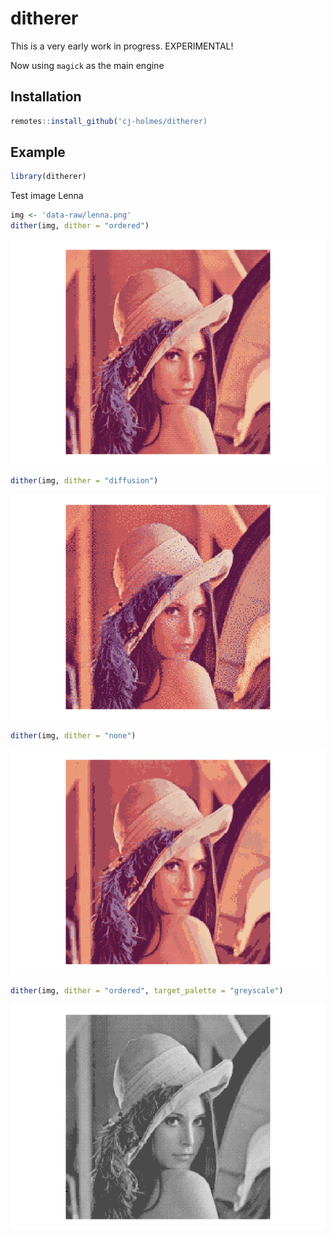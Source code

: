 
<!-- README.md is generated from README.Rmd. Please edit that file -->

# ditherer

This is a very early work in progress. EXPERIMENTAL\!

Now using `magick` as the main engine

## Installation

``` r
remotes::install_github('cj-holmes/ditherer)
```

## Example

``` r
library(ditherer)
```

Test image Lenna

``` r
img <- 'data-raw/lenna.png'
dither(img, dither = "ordered")
```

![](man/figures/README-example1-1.png)<!-- -->

``` r
dither(img, dither = "diffusion")
```

![](man/figures/README-example1-2.png)<!-- -->

``` r
dither(img, dither = "none")
```

![](man/figures/README-example1-3.png)<!-- -->

``` r
dither(img, dither = "ordered", target_palette = "greyscale")
```

![](man/figures/README-example1-4.png)<!-- -->
